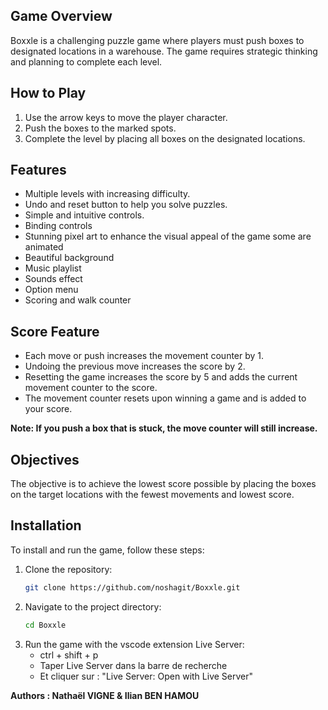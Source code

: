## Game Overview

Boxxle is a challenging puzzle game where players must push boxes to designated locations in a warehouse. The game requires strategic thinking and planning to complete each level.

## How to Play

1. Use the arrow keys to move the player character.
2. Push the boxes to the marked spots.
3. Complete the level by placing all boxes on the designated locations.

## Features

- Multiple levels with increasing difficulty.
- Undo and reset button to help you solve puzzles.
- Simple and intuitive controls.
- Binding controls
- Stunning pixel art to enhance the visual appeal of the game some are animated
- Beautiful background
- Music playlist
- Sounds effect
- Option menu
- Scoring and walk counter

## Score Feature

- Each move or push increases the movement counter by 1.
- Undoing the previous move increases the score by 2.
- Resetting the game increases the score by 5 and adds the current movement counter to the score.
- The movement counter resets upon winning a game and is added to your score.

**Note: If you push a box that is stuck, the move counter will still increase.**

## Objectives

The objective is to achieve the lowest score possible by placing the boxes on the target locations with the fewest movements and lowest score.

## Installation

To install and run the game, follow these steps:

1. Clone the repository:
   ```bash
   git clone https://github.com/noshagit/Boxxle.git
   ```
2. Navigate to the project directory:
   ```bash
   cd Boxxle
   ```
3. Run the game with the vscode extension Live Server:
   - ctrl + shift + p 
   - Taper Live Server dans la barre de recherche
   - Et cliquer sur : "Live Server: Open with Live Server"

**Authors : Nathaël VIGNE & Ilian BEN HAMOU**